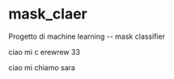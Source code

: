 # mask_claer
Progetto di machine learning -- mask classifier

ciao mi c erewrew 33




ciao mi chiamo sara
